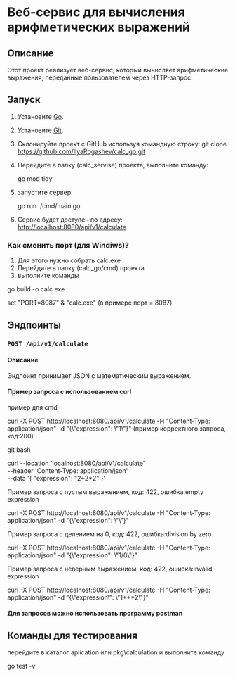 

# Веб-сервис для вычисления арифметических выражений

## Описание
Этот проект реализует веб-сервис, который вычисляет арифметические выражения, переданные пользователем через HTTP-запрос.


## Запуск

1. Установите [Go](https://go.dev/dl/).
2. Установите [Git](https://git-scm.com/downloads).
3. Склонируйте проект с GitHub используя командную строку:
    git clone https://github.com/IlyaRogashev/calc_go.git
4. Перейдите в папку (calc_servise) проекта, выполните команду:

    go mod tidy
5. запустите сервер:

    go run ./cmd/main.go
    
6. Сервис будет доступен по адресу: [http://localhost:8080/api/v1/calculate](http://localhost:8080/api/v1/calculate).

### Как сменить порт (для Windiws)?
1. Для этого нужно собрать calc.exe 
2. Перейдите в папку (calc_go/cmd) проекта
3. выполните команды

go build -o calc.exe 

set "PORT=8087" & "calc.exe" (в примере порт = 8087)

## Эндпоинты
### `POST /api/v1/calculate`

#### Описание
Эндпоинт принимает JSON с математическим выражением.

#### Пример запроса с использованием curl
пример для cmd

curl -X POST http://localhost:8080/api/v1/calculate -H "Content-Type: application/json" -d "{\\"expression\": \\"1\\"}" 
(пример корректного запроса, код:200)

git bash

curl --location 'localhost:8080/api/v1/calculate' \
--header 'Content-Type: application/json' \
--data '{
  "expression": "2+2*2"
}'

Пример запроса с пустым выражением, код: 422, ошибка:empty expression

curl -X POST http://localhost:8080/api/v1/calculate -H "Content-Type: application/json" -d "{\\"expression\": \\"\\"}" 

Пример запроса с делением на 0, код: 422, ошибка:division by zero

curl -X POST http://localhost:8080/api/v1/calculate -H "Content-Type: application/json" -d "{\\"expression\": \\"1/0\\"}" 

Пример запроса с неверным выражением, код: 422, ошибка:invalid expression

curl -X POST http://localhost:8080/api/v1/calculate -H "Content-Type: application/json" -d "{\\"expression\\": \\"1++*2\\"}" 

#### Для запросов можно использовать программу postman

## Команды для тестирования
перейдите в каталог aplication или pkg\calculation и выполните команду 

go test -v
